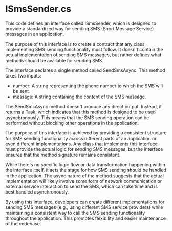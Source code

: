 # ISmsSender.cs

This code defines an interface called ISmsSender, which is designed to provide a standardized way for sending SMS (Short Message Service) messages in an application.

The purpose of this interface is to create a contract that any class implementing SMS sending functionality must follow. It doesn't contain the actual implementation of sending SMS messages, but rather defines what methods should be available for sending SMS.

The interface declares a single method called SendSmsAsync. This method takes two inputs:

- number: A string representing the phone number to which the SMS will be sent.
- message: A string containing the content of the SMS message.

The SendSmsAsync method doesn't produce any direct output. Instead, it returns a Task, which indicates that this method is designed to be used asynchronously. This means that the SMS sending operation can be performed without blocking other operations in the application.

The purpose of this interface is achieved by providing a consistent structure for SMS sending functionality across different parts of an application or even different implementations. Any class that implements this interface must provide the actual logic for sending SMS messages, but the interface ensures that the method signature remains consistent.

While there's no specific logic flow or data transformation happening within the interface itself, it sets the stage for how SMS sending should be handled in the application. The async nature of the method suggests that the actual implementation will likely involve some form of network communication or external service interaction to send the SMS, which can take time and is best handled asynchronously.

By using this interface, developers can create different implementations for sending SMS messages (e.g., using different SMS service providers) while maintaining a consistent way to call the SMS sending functionality throughout the application. This promotes flexibility and easier maintenance of the codebase.